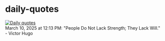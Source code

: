 # daily-quotes
[![Daily quotes](https://github.com/ceepu8/daily-quotes/actions/workflows/daily-quote.yml/badge.svg)](https://github.com/ceepu8/daily-quotes/actions/workflows/daily-quote.yml)<br/>
March 10, 2025 at 12:13 PM: "People Do Not Lack Strength; They Lack Will." - Victor Hugo

